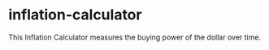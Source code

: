 # inflation-calculator
This Inflation Calculator measures the buying power of the dollar over time.
